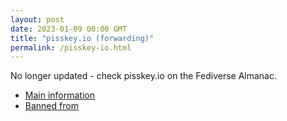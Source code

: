 ```yaml
---
layout: post
date: 2023-01-09 00:00 GMT
title: "pisskey.io (forwarding)"
permalink: /pisskey-io.html
---
```


No longer updated - check pisskey.io on the Fediverse Almanac.

* [Main information](https://www.fediversealmanac.com/api/v1/instances/pisskey.io)
* [Banned from](https://www.fediversealmanac.com/api/v1/instances/pisskey.io/banned_from)

